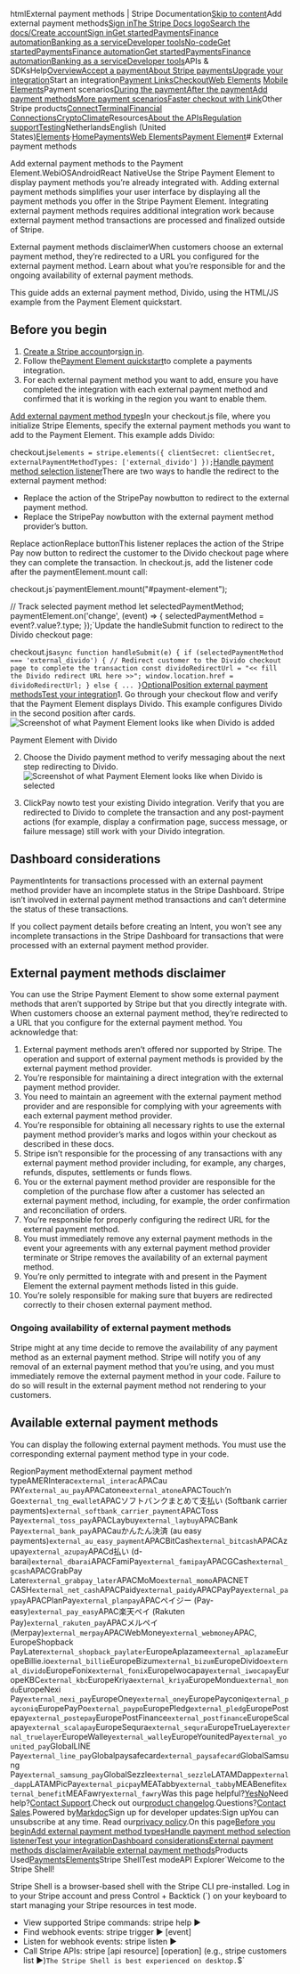 htmlExternal payment methods | Stripe Documentation[Skip to content](#main-content)Add external payment methods[Sign in](https://dashboard.stripe.com/login?redirect=https%3A%2F%2Fdocs.stripe.com%2Fpayments%2Fexternal-payment-methods)[The Stripe Docs logo](/)[Search the docs/](#)[Create account](https://dashboard.stripe.com/register)[Sign in](https://dashboard.stripe.com/login?redirect=https%3A%2F%2Fdocs.stripe.com%2Fpayments%2Fexternal-payment-methods)[Get started](/get-started)[Payments](/payments)[Finance automation](/finance-automation)[Banking as a service](/financial-services)[Developer tools](/development)[No-code](/no-code)[Get started](/get-started)[Payments](/payments)[Finance automation](/finance-automation)[](#)[Get started](/get-started)[Payments](/payments)[Finance automation](/finance-automation)[Banking as a service](/financial-services)[Developer tools](/development)[](#)APIs & SDKsHelp[Overview](/docs/payments)[Accept a payment](#)[About Stripe payments](#)[Upgrade your integration](/docs/payments/upgrades)Start an integration[Payment Links](#)[Checkout](#)[Web Elements](#)
[Mobile Elements](#)Payment scenarios[During the payment](#)[After the payment](#)[Add payment methods](#)[More payment scenarios](#)[Faster checkout with Link](#)Other Stripe products[Connect](#)[Terminal](#)[Financial Connections](#)[Crypto](#)[Climate](#)Resources[About the APIs](#)[Regulation support](#)[Testing](/docs/testing)NetherlandsEnglish (United States)[](#)[](#)[Elements](/payments/elements)·[Home](/docs)[Payments](/docs/payments)[Web Elements](/docs/payments/elements)[Payment Element](/docs/payments/payment-element)# External payment methods

Add external payment methods to the Payment Element.WebiOSAndroidReact NativeUse the Stripe Payment Element to display payment methods you’re already integrated with. Adding external payment methods simplifies your user interface by displaying all the payment methods you offer in the Stripe Payment Element. Integrating external payment methods requires additional integration work because external payment method transactions are processed and finalized outside of Stripe.

External payment methods disclaimerWhen customers choose an external payment method, they’re redirected to a URL you configured for the external payment method. Learn about what you’re responsible for and the ongoing availability of external payment methods.

This guide adds an external payment method, Divido, using the HTML/JS example from the Payment Element quickstart.

## Before you begin

1. [Create a Stripe account](https://dashboard.stripe.com/register)or[sign in](https://dashboard.stripe.com/login).
2. Follow the[Payment Element quickstart](/payments/quickstart)to complete a payments integration.
3. For each external payment method you want to add, ensure you have completed the integration with each external payment method and confirmed that it is working in the region you want to enable them.

[Add external payment method types](#add-external-payment-method-types)In your checkout.js file, where you initialize Stripe Elements, specify the external payment methods you want to add to the Payment Element. This example adds Divido:

checkout.js`elements = stripe.elements({
    clientSecret: clientSecret,
    externalPaymentMethodTypes: ['external_divido']
  });`[Handle payment method selection listener](#handle-external-payment-method-selection)There are two ways to handle the redirect to the external payment method:

- Replace the action of the StripePay nowbutton to redirect to the external payment method.
- Replace the StripePay nowbutton with the external payment method provider’s button.

Replace actionReplace buttonThis listener replaces the action of the Stripe Pay now button to redirect the customer to the Divido checkout page where they can complete the transaction. In checkout.js, add the listener code after the paymentElement.mount call:

checkout.js`paymentElement.mount("#payment-element");

// Track selected payment method
let selectedPaymentMethod;
paymentElement.on('change', (event) => {
  selectedPaymentMethod = event?.value?.type;
});`Update the handleSubmit function to redirect to the Divido checkout page:

checkout.js`async function handleSubmit(e) {
  if (selectedPaymentMethod === 'external_divido') {
    // Redirect customer to the Divido checkout page to complete the transaction
    const dividoRedirectUrl = "<< fill the Divido redirect URL here >>";
    window.location.href = dividoRedirectUrl;
  } else {
    ...
  }`[OptionalPosition external payment methods](#position-payment-methods)[Test your integration](#testing)1. Go through your checkout flow and verify that the Payment Element displays Divido. This example configures Divido in the second position after cards.![Screenshot of what Payment Element looks like when Divido is added](https://b.stripecdn.com/docs-statics-srv/assets/display-divido.cbee45d770b63f3938f71ad6682f3ecd.png)

Payment Element with Divido


2. Choose the Divido payment method to verify messaging about the next step redirecting to Divido.![Screenshot of what Payment Element looks like when Divido is selected](https://b.stripecdn.com/docs-statics-srv/assets/select-divido.f695a72908b8e4b97d37c5bc89e9a2ba.png)


3. ClickPay nowto test your existing Divido integration. Verify that you are redirected to Divido to complete the transaction and any post-payment actions (for example, display a confirmation page, success message, or failure message) still work with your Divido integration.

## Dashboard considerations

PaymentIntents for transactions processed with an external payment method provider have an  incomplete status in the Stripe Dashboard. Stripe isn’t involved in external payment method transactions and can’t determine the status of these transactions.

If you collect payment details before creating an Intent, you won’t see any incomplete transactions in the Stripe Dashboard for transactions that were processed with an external payment method provider.

## External payment methods disclaimer

You can use the Stripe Payment Element to show some external payment methods that aren’t supported by Stripe but that you directly integrate with. When customers choose an external payment method, they’re redirected to a URL that you configure for the external payment method. You acknowledge that:

1. External payment methods aren’t offered nor supported by Stripe. The operation and support of external payment methods is provided by the external payment method provider.
2. You’re responsible for maintaining a direct integration with the external payment method provider.
3. You need to maintain an agreement with the external payment method provider and are responsible for complying with your agreements with each external payment method provider.
4. You’re responsible for obtaining all necessary rights to use the external payment method provider’s marks and logos within your checkout as described in these docs.
5. Stripe isn’t responsible for the processing of any transactions with any external payment method provider including, for example, any charges, refunds, disputes, settlements or funds flows.
6. You or the external payment method provider are responsible for the completion of the purchase flow after a customer has selected an external payment method, including, for example, the order confirmation and reconciliation of orders.
7. You’re responsible for properly configuring the redirect URL for the external payment method.
8. You must immediately remove any external payment methods in the event your agreements with any external payment method provider terminate or Stripe removes the availability of an external payment method.
9. You’re only permitted to integrate with and present in the Payment Element the external payment methods listed in this guide.
10. You’re solely responsible for making sure that buyers are redirected correctly to their chosen external payment method.

### Ongoing availability of external payment methods

Stripe might at any time decide to remove the availability of any payment method as an external payment method. Stripe will notify you of any removal of an external payment method that you’re using, and you must immediately remove the external payment method in your code. Failure to do so will result in the external payment method not rendering to your customers.

## Available external payment methods

You can display the following external payment methods. You must use the corresponding external payment method type in your code.

RegionPayment methodExternal payment method typeAMERInterac`external_interac`APACau PAY`external_au_pay`APACatone`external_atone`APACTouch’n Go`external_tng_ewallet`APACソフトバンクまとめて支払い (Softbank carrier payments)`external_softbank_carrier_payment`APACToss Pay`external_toss_pay`APACLaybuy`external_laybuy`APACBank Pay`external_bank_pay`APACauかんたん決済 (au easy payments)`external_au_easy_payment`APACBitCash`external_bitcash`APACAzupay`external_azupay`APACd払い (d-barai)`external_dbarai`APACFamiPay`external_famipay`APACGCash`external_gcash`APACGrabPay Later`external_grabpay_later`APACMoMo`external_momo`APACNET CASH`external_net_cash`APACPaidy`external_paidy`APACPayPay`external_paypay`APACPlanPay`external_planpay`APACペイジー (Pay-easy)`external_pay_easy`APAC楽天ペイ (Rakuten Pay)`external_rakuten_pay`APACメルペイ (Merpay)`external_merpay`APACWebMoney`external_webmoney`APAC, EuropeShopback PayLater`external_shopback_paylater`EuropeAplazame`external_aplazame`EuropeBillie.io`external_billie`EuropeBizum`external_bizum`EuropeDivido`external_divido`EuropeFonix`external_fonix`EuropeIwocapay`external_iwocapay`EuropeKBC`external_kbc`EuropeKriya`external_kriya`EuropeMondu`external_mondu`EuropeNexi Pay`external_nexi_pay`EuropeOney`external_oney`EuropePayconiq`external_payconiq`EuropePayPo`external_paypo`EuropePledg`external_pledg`EuropePostepay`external_postepay`EuropePostFinance`external_postfinance`EuropeScalapay`external_scalapay`EuropeSequra`external_sequra`EuropeTrueLayer`external_truelayer`EuropeWalley`external_walley`EuropeYounitedPay`external_younited_pay`GlobalLINE Pay`external_line_pay`Globalpaysafecard`external_paysafecard`GlobalSamsung Pay`external_samsung_pay`GlobalSezzle`external_sezzle`LATAMDapp`external_dapp`LATAMPicPay`external_picpay`MEATabby`external_tabby`MEABenefit`external_benefit`MEAFawry`external_fawry`Was this page helpful?[Yes](#)[No](#)Need help?[Contact Support](https://support.stripe.com/).Check out our[product changelog](https://stripe.com/blog/changelog).Questions?[Contact Sales](https://stripe.com/contact/sales).Powered by[Markdoc](https://markdoc.dev)Sign up for developer updates:Sign upYou can unsubscribe at any time. Read our[privacy policy](https://stripe.com/privacy).On this page[Before you begin](#before-you-begin)[Add external payment method types](#add-external-payment-method-types)[Handle payment method selection listener](#handle-external-payment-method-selection)[Test your integration](#testing)[Dashboard considerations](#dashboard-considerations)[External payment methods disclaimer](#external-payment-methods-disclaimer)[Available external payment methods](#available-external-payment-methods)Products Used[Payments](/payments)[Elements](/payments/elements)Stripe ShellTest modeAPI Explorer[](https://stripe.com/docs/stripe-cli#install)`Welcome to the Stripe Shell!

Stripe Shell is a browser-based shell with the Stripe CLI pre-installed. Log in to your
Stripe account and press Control + Backtick (`) on your keyboard to start managing your Stripe
resources in test mode.

- View supported Stripe commands: stripe help ▶️
- Find webhook events: stripe trigger ▶️ [event]
- Listen for webhook events: stripe listen ▶
- Call Stripe APIs: stripe [api resource] [operation] (e.g., stripe customers list ▶️)`The Stripe Shell is best experienced on desktop.`$`